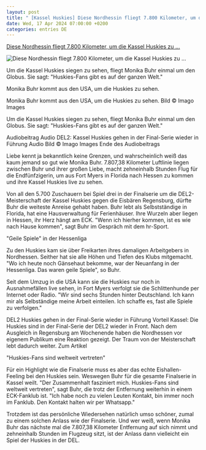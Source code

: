 ```yaml
---
layout: post
title: " [Kassel Huskies] Diese Nordhessin fliegt 7.800 Kilometer, um die Kassel Huskies zu ..."
date: Wed, 17 Apr 2024 07:00:00 +0200
categories: entries DE
---
```

[Diese Nordhessin fliegt 7.800 Kilometer, um die Kassel Huskies zu ...](https://www.hessenschau.de/sport/mehr-sport/diese-nordhessin-fliegt-7800-kilometer-um-die-kassel-huskies-zu-sehen-v1,huskies-usa-100.html)

![Diese Nordhessin fliegt 7.800 Kilometer, um die Kassel Huskies zu ...](https://www.hessenschau.de/sport/mehr-sport/huskies-burhr-100~_t-1713350015106_v-16to9__retina.jpg)

Um die Kassel Huskies siegen zu sehen, fliegt Monika Buhr einmal um den Globus. Sie sagt: "Huskies-Fans gibt es auf der ganzen Welt."

Monika Buhr kommt aus den USA, um die Huskies zu sehen.

Monika Buhr kommt aus den USA, um die Huskies zu sehen. Bild © Imago Images

Um die Kassel Huskies siegen zu sehen, fliegt Monika Buhr einmal um den Globus. Sie sagt: "Huskies-Fans gibt es auf der ganzen Welt."

Audiobeitrag Audio DEL2: Kassel Huskies gehen in der Final-Serie wieder in Führung Audio Bild © Imago Images Ende des Audiobeitrags

Liebe kennt ja bekanntlich keine Grenzen, und wahrscheinlich weiß das kaum jemand so gut wie Monika Buhr. 7.807,38 Kilometer Luftlinie liegen zwischen Buhr und ihrer großen Liebe, macht zehneinhalb Stunden Flug für die Endfünfzigerin, um aus Fort Myers in Florida nach Hessen zu kommen und ihre Kassel Huskies live zu sehen.

Von all den 5.700 Zuschauern bei Spiel drei in der Finalserie um die DEL2-Meisterschaft der Kassel Huskies gegen die Eisbären Regensburg, dürfte Buhr die weiteste Anreise gehabt haben. Buhr lebt als Selbstständige in Florida, hat eine Hausverwaltung für Ferienhäuser. Ihre Wurzeln aber liegen in Hessen, ihr Herz hängt am ECK. "Wenn ich hierher kommen, ist es wie nach Hause kommen", sagt Buhr im Gespräch mit dem hr-Sport.

"Geile Spiele" in der Hessenliga

Zu den Huskies kam sie über Freikarten ihres damaligen Arbeitgebers in Nordhessen. Seither hat sie alle Höhen und Tiefen des Klubs mitgemacht. "Wo ich heute noch Gänsehaut bekomme, war der Neuanfang in der Hessenliga. Das waren geile Spiele", so Buhr.

Seit dem Umzug in die USA kann sie die Huskies nur noch in Ausnahmefällen live sehen, in Fort Myers verfolgt sie die Schlittenhunde per Internet oder Radio. "Wir sind sechs Stunden hinter Deutschland. Ich kann mir als Selbständige meine Arbeit einteilen. Ich schaffe es, fast alle Spiele zu verfolgen."

DEL2 Huskies gehen in der Final-Serie wieder in Führung Vorteil Kassel: Die Huskies sind in der Final-Serie der DEL2 wieder in Front. Nach dem Ausgleich in Regensburg am Wochenende haben die Nordhessen vor eigenem Publikum eine Reaktion gezeigt. Der Traum von der Meisterschaft lebt dadurch weiter. Zum Artikel

"Huskies-Fans sind weltweit vertreten"

Für ein Highlight wie die Finalserie muss es aber das echte Eishallen-Feeling bei den Huskies sein. Weswegen Buhr für die gesamte Finalserie in Kassel weilt. "Der Zusammenhalt fasziniert mich. Huskies-Fans sind weltweit vertreten", sagt Buhr, die trotz der Entfernung weiterhin in einem ECK-Fanklub ist. "Ich habe noch zu vielen Leuten Kontakt, bin immer noch im Fanklub. Den Kontakt halten wir per Whatsapp."

Trotzdem ist das persönliche Wiedersehen natürlich umso schöner, zumal zu einem solchen Anlass wie der Finalserie. Und wer weiß, wenn Monika Buhr das nächste mal die 7.807,38 Kilometer Entfernung auf sich nimmt und zehneinhalb Stunden im Flugzeug sitzt, ist der Anlass dann vielleicht ein Spiel der Huskies in der DEL.

